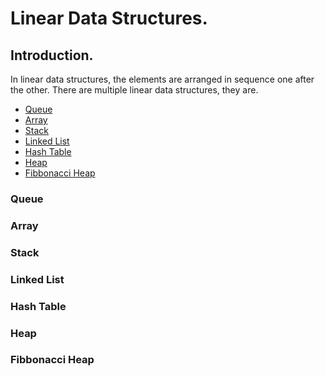 # Linear Data Structures.

## Introduction.
In linear data structures, the elements are arranged in sequence one after the other.
There are multiple linear data structures, they are.

- [Queue](#queue)
- [Array](#array)
- [Stack](#stack)
- [Linked List](#linked-list)
- [Hash Table](#hash-table)
- [Heap](#heap)
- [Fibbonacci Heap](#fibbonacci-heap)

### Queue
### Array
### Stack
### Linked List
### Hash Table
### Heap
### Fibbonacci Heap